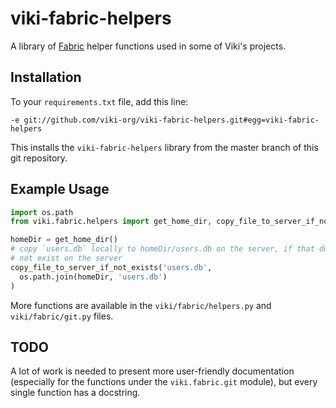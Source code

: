 viki-fabric-helpers
===================

A library of [Fabric](http://www.fabfile.org/) helper functions used in some
of Viki's projects.

## Installation

To your `requirements.txt` file, add this line:

    -e git://github.com/viki-org/viki-fabric-helpers.git#egg=viki-fabric-helpers

This installs the `viki-fabric-helpers` library from the master branch of this
git repository.

## Example Usage

```python
import os.path
from viki.fabric.helpers import get_home_dir, copy_file_to_server_if_not_exists

homeDir = get_home_dir()
# copy `users.db` locally to homeDir/users.db on the server, if that does
# not exist on the server
copy_file_to_server_if_not_exists('users.db',
  os.path.join(homeDir, 'users.db')
)
```

More functions are available in the `viki/fabric/helpers.py` and
`viki/fabric/git.py` files.

## TODO

A lot of work is needed to present more user-friendly documentation (especially
for the functions under the `viki.fabric.git` module), but every single function
has a docstring.
